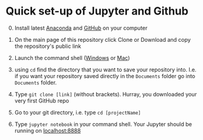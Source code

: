 # Quick set-up of Jupyter and Github

0) Install latest [Anaconda](https://www.anaconda.com/download/) and [GitHub](https://gist.github.com/derhuerst/1b15ff4652a867391f03) on your computer

1) On the main page of this repository click Clone or Download and copy the repository's public link
2) Launch the command shell ([Windows](https://www.digitalcitizen.life/7-ways-launch-command-prompt-windows-7-windows-8) or [Mac](https://macpaw.com/how-to/use-terminal-on-mac))
3) using `cd` find the directory that you want to save your repository into. I.e. if you want your repository saved directly in the `Documents` folder go into `Documents` folder.
4) Type `git clone [link]` (without brackets).
Hurray, you downloaded your very first GitHub repo
5) Go to your git directory, i.e. type `cd [projectName]`
6) Type `jupyter notebook` in your command shell.
Your Jupyter should be running on [localhost:8888](http:\\localhost:8888)
